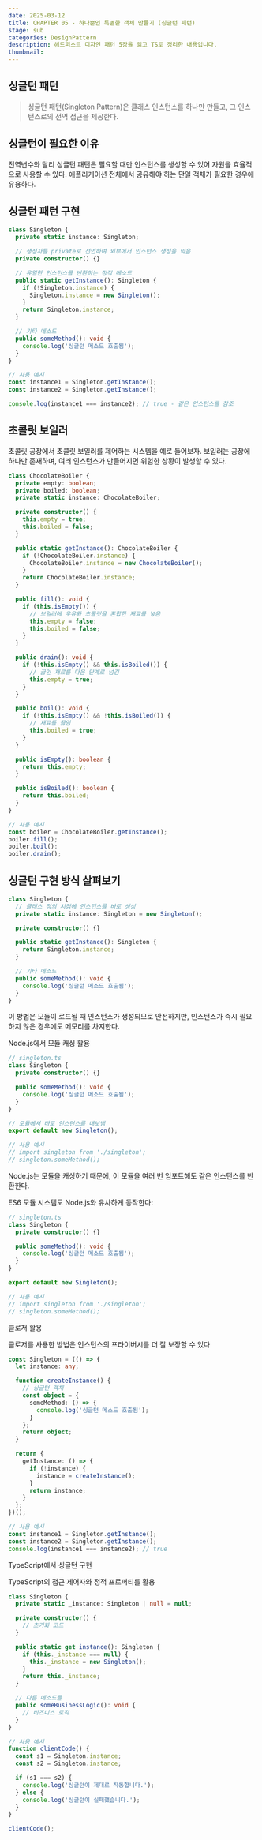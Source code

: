 ```yaml
---
date: 2025-03-12
title: CHAPTER 05 - 하나뿐인 특별한 객체 만들기 (싱글턴 패턴)
stage: sub
categories: DesignPattern
description: 헤드퍼스트 디자인 패턴 5장을 읽고 TS로 정리한 내용입니다.
thumbnail:
---
```

## 싱글턴 패턴

> 싱글턴 패턴(Singleton Pattern)은 클래스 인스턴스를 하나만 만들고, 그 인스턴스로의 전역 접근을 제공한다.

## 싱글턴이 필요한 이유

전역변수와 달리 싱글턴 패턴은 필요할 때만 인스턴스를 생성할 수 있어 자원을 효율적으로 사용할 수 있다. 애플리케이션 전체에서 공유해야 하는 단일 객체가 필요한 경우에 유용하다.

## 싱글턴 패턴 구현

```typescript
class Singleton {
  private static instance: Singleton;

  // 생성자를 private로 선언하여 외부에서 인스턴스 생성을 막음
  private constructor() {}

  // 유일한 인스턴스를 반환하는 정적 메소드
  public static getInstance(): Singleton {
    if (!Singleton.instance) {
      Singleton.instance = new Singleton();
    }
    return Singleton.instance;
  }

  // 기타 메소드
  public someMethod(): void {
    console.log('싱글턴 메소드 호출됨');
  }
}

// 사용 예시
const instance1 = Singleton.getInstance();
const instance2 = Singleton.getInstance();

console.log(instance1 === instance2); // true - 같은 인스턴스를 참조
```

## 초콜릿 보일러

초콜릿 공장에서 초콜릿 보일러를 제어하는 시스템을 예로 들어보자. 보일러는 공장에 하나만 존재하며, 여러 인스턴스가 만들어지면 위험한 상황이 발생할 수 있다.

```typescript
class ChocolateBoiler {
  private empty: boolean;
  private boiled: boolean;
  private static instance: ChocolateBoiler;

  private constructor() {
    this.empty = true;
    this.boiled = false;
  }

  public static getInstance(): ChocolateBoiler {
    if (!ChocolateBoiler.instance) {
      ChocolateBoiler.instance = new ChocolateBoiler();
    }
    return ChocolateBoiler.instance;
  }

  public fill(): void {
    if (this.isEmpty()) {
      // 보일러에 우유와 초콜릿을 혼합한 재료를 넣음
      this.empty = false;
      this.boiled = false;
    }
  }

  public drain(): void {
    if (!this.isEmpty() && this.isBoiled()) {
      // 끓인 재료를 다음 단계로 넘김
      this.empty = true;
    }
  }

  public boil(): void {
    if (!this.isEmpty() && !this.isBoiled()) {
      // 재료를 끓임
      this.boiled = true;
    }
  }

  public isEmpty(): boolean {
    return this.empty;
  }

  public isBoiled(): boolean {
    return this.boiled;
  }
}

// 사용 예시
const boiler = ChocolateBoiler.getInstance();
boiler.fill();
boiler.boil();
boiler.drain();
```

## 싱글턴 구현 방식 살펴보기

```typescript
class Singleton {
  // 클래스 정의 시점에 인스턴스를 바로 생성
  private static instance: Singleton = new Singleton();

  private constructor() {}

  public static getInstance(): Singleton {
    return Singleton.instance;
  }

  // 기타 메소드
  public someMethod(): void {
    console.log('싱글턴 메소드 호출됨');
  }
}
```

이 방법은 모듈이 로드될 때 인스턴스가 생성되므로 안전하지만, 인스턴스가 즉시 필요하지 않은 경우에도 메모리를 차지한다.

Node.js에서 모듈 캐싱 활용

```typescript
// singleton.ts
class Singleton {
  private constructor() {}

  public someMethod(): void {
    console.log('싱글턴 메소드 호출됨');
  }
}

// 모듈에서 바로 인스턴스를 내보냄
export default new Singleton();

// 사용 예시
// import singleton from './singleton';
// singleton.someMethod();
```

Node.js는 모듈을 캐싱하기 때문에, 이 모듈을 여러 번 임포트해도 같은 인스턴스를 반환한다.

ES6 모듈 시스템도 Node.js와 유사하게 동작한다:

```typescript
// singleton.ts
class Singleton {
  private constructor() {}

  public someMethod(): void {
    console.log('싱글턴 메소드 호출됨');
  }
}

export default new Singleton();

// 사용 예시
// import singleton from './singleton';
// singleton.someMethod();
```

클로저 활용

클로저를 사용한 방법은 인스턴스의 프라이버시를 더 잘 보장할 수 있다

```typescript
const Singleton = (() => {
  let instance: any;

  function createInstance() {
    // 싱글턴 객체
    const object = {
      someMethod: () => {
        console.log('싱글턴 메소드 호출됨');
      }
    };
    return object;
  }

  return {
    getInstance: () => {
      if (!instance) {
        instance = createInstance();
      }
      return instance;
    }
  };
})();

// 사용 예시
const instance1 = Singleton.getInstance();
const instance2 = Singleton.getInstance();
console.log(instance1 === instance2); // true
```

TypeScript에서 싱글턴 구현

TypeScript의 접근 제어자와 정적 프로퍼티를 활용

```typescript
class Singleton {
  private static _instance: Singleton | null = null;

  private constructor() {
    // 초기화 코드
  }

  public static get instance(): Singleton {
    if (this._instance === null) {
      this._instance = new Singleton();
    }
    return this._instance;
  }

  // 다른 메소드들
  public someBusinessLogic(): void {
    // 비즈니스 로직
  }
}

// 사용 예시
function clientCode() {
  const s1 = Singleton.instance;
  const s2 = Singleton.instance;

  if (s1 === s2) {
    console.log('싱글턴이 제대로 작동합니다.');
  } else {
    console.log('싱글턴이 실패했습니다.');
  }
}

clientCode();
```
